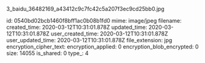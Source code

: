 3_baidu_36482169_a43412c9c7fc42c5a207f3ec9cd25bb0.jpg

id: 0540bd02bcb1460f8bff1ac0b08b1fd0
mime: image/jpeg
filename: 
created_time: 2020-03-12T10:31:01.878Z
updated_time: 2020-03-12T10:31:01.878Z
user_created_time: 2020-03-12T10:31:01.878Z
user_updated_time: 2020-03-12T10:31:01.878Z
file_extension: jpg
encryption_cipher_text: 
encryption_applied: 0
encryption_blob_encrypted: 0
size: 14055
is_shared: 0
type_: 4